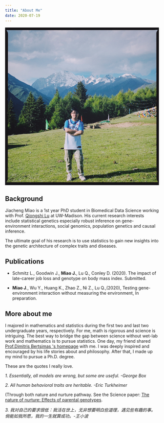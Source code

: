 ```yaml
---
title: "About Me"
date: 2020-07-19
---
```


![alt text](https://github.com/jmiao24/personal_website/blob/master/content/avatar.JPG?raw=true)

## Background
Jiacheng Miao is a 1st year PhD student in Biomedical Data Science working with Prof. [Qiongshi Lu](http://qlu-lab.org/) at UW-Madison. His current research interests include statistical genetics especially robust inference on gene-environment interactions, social genomics, population genetics and causal inference.

The ultimate goal of his research is to use statistics to gain new insights into the genetic architecture of complex traits and diseases.

## Publications

* Schmitz L., Goodwin J., **Miao J.**, Lu Q., Conley D. (2020). The impact of late-career job loss and genotype on body mass index. Submitted.

* **Miao J**., Wu Y., Huang K., Zhao Z., Ni Z., Lu Q.,(2020), Testing gene-environment interaction without measuring the environment, In preparation.

## More about me
I majored in mathematics and statistics during the first two and last two undergraduate years, respectively. For me, math is rigorous and science is intriguing. The best way to bridge the gap between science without wet-lab work and mathematics is to pursue statistics. One day, my friend shared [Prof.Dimitris Bertsimas 's homepage](http://www.mit.edu/~dbertsim/index.html) with me. I was deeply inspired and encouraged by his life stories about and philosophy. After that, I made up my mind to pursue a Ph.D. degree.

These are the quotes I really love.

*1. Essentially, all models are wrong, but some are useful. -George Box*

*2. All human behavioral traits are heritable. -Eric Turkheimer*

(Through both nature and nurture pathway. See the Science paper: [The nature of nurture: Effects of parental genotypes](https://science.sciencemag.org/content/359/6374/424).

*3. 我对自己的要求很低：我活在世上，无非想要明白些道理，遇见些有趣的事。倘能如我所愿，我的一生就算成功。-王小波*
